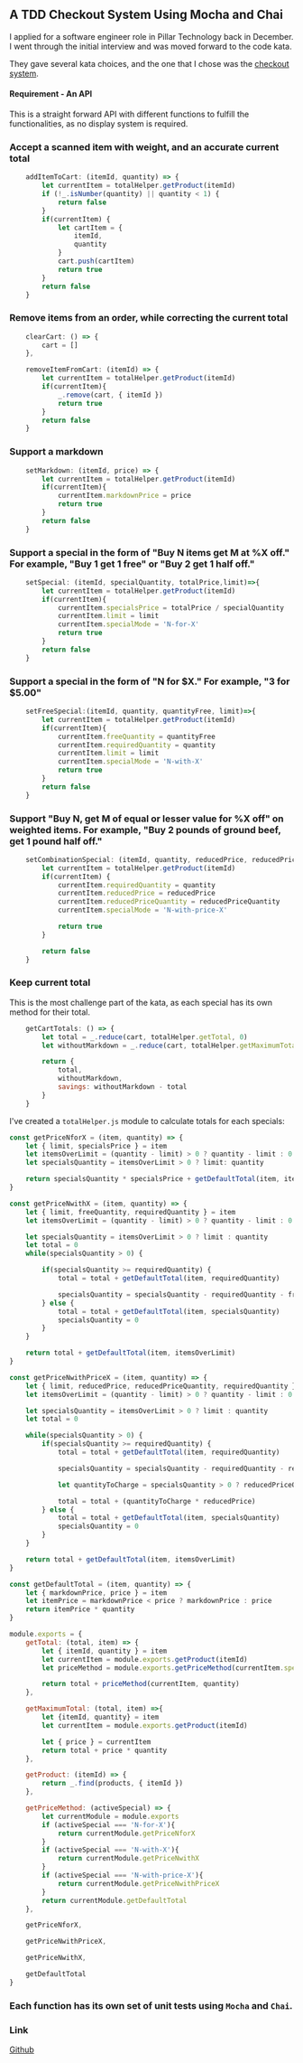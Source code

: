 ## A TDD Checkout System Using Mocha and Chai

I applied for a software engineer role in Pillar Technology back in December. I went through the initial interview and was
moved forward to the code kata.

They gave several kata choices, and the one that I chose was the [checkout system](https://github.com/PillarTechnology/kata-checkout-order-total).

#### Requirement - An API 

This is a straight forward API with different functions to fulfill the functionalities, as no display system is required.

### Accept a scanned item with weight, and an accurate current total
````javascript
    addItemToCart: (itemId, quantity) => {
        let currentItem = totalHelper.getProduct(itemId)
        if (!_.isNumber(quantity) || quantity < 1) {
            return false
        }
        if(currentItem) {
            let cartItem = {
                itemId,
                quantity
            }
            cart.push(cartItem)
            return true
        }
        return false
    }
````

### Remove items from an order, while correcting the current total
````javascript
    clearCart: () => {
        cart = []
    },

    removeItemFromCart: (itemId) => {
        let currentItem = totalHelper.getProduct(itemId)
        if(currentItem){
            _.remove(cart, { itemId })
            return true
        }
        return false
    }
````
### Support a markdown
````javascript
    setMarkdown: (itemId, price) => {
        let currentItem = totalHelper.getProduct(itemId)
        if(currentItem){
            currentItem.markdownPrice = price
            return true
        }
        return false
    }
````
### Support a special in the form of "Buy N items get M at %X off." For example, "Buy 1 get 1 free" or "Buy 2 get 1 half off."
````javascript
    setSpecial: (itemId, specialQuantity, totalPrice,limit)=>{
        let currentItem = totalHelper.getProduct(itemId)
        if(currentItem){
            currentItem.specialsPrice = totalPrice / specialQuantity
            currentItem.limit = limit
            currentItem.specialMode = 'N-for-X'
            return true
        }
        return false
    }
````
### Support a special in the form of "N for $X." For example, "3 for $5.00"
````javascript
    setFreeSpecial:(itemId, quantity, quantityFree, limit)=>{
        let currentItem = totalHelper.getProduct(itemId)
        if(currentItem){
            currentItem.freeQuantity = quantityFree
            currentItem.requiredQuantity = quantity
            currentItem.limit = limit
            currentItem.specialMode = 'N-with-X'
            return true
        }
        return false
    }
````
### Support "Buy N, get M of equal or lesser value for %X off" on weighted items. For example, "Buy 2 pounds of ground beef, get 1 pound half off."
````javascript
    setCombinationSpecial: (itemId, quantity, reducedPrice, reducedPriceQuantity) => {
        let currentItem = totalHelper.getProduct(itemId)
        if(currentItem) {
            currentItem.requiredQuantity = quantity
            currentItem.reducedPrice = reducedPrice
            currentItem.reducedPriceQuantity = reducedPriceQuantity
            currentItem.specialMode = 'N-with-price-X'

            return true
        }

        return false
    }
````
### Keep current total
This is the most challenge part of the kata, as each special has its own method for their total. 
````javascript
    getCartTotals: () => {
        let total = _.reduce(cart, totalHelper.getTotal, 0)
        let withoutMarkdown = _.reduce(cart, totalHelper.getMaximumTotal, 0)

        return {
            total,
            withoutMarkdown,
            savings: withoutMarkdown - total
        }
    }
````

I've created a ````totalHelper.js```` module to calculate totals for each specials:
````javascript
const getPriceNforX = (item, quantity) => {
    let { limit, specialsPrice } = item
    let itemsOverLimit = (quantity - limit) > 0 ? quantity - limit : 0
    let specialsQuantity = itemsOverLimit > 0 ? limit: quantity

    return specialsQuantity * specialsPrice + getDefaultTotal(item, itemsOverLimit)
}

const getPriceNwithX = (item, quantity) => {
    let { limit, freeQuantity, requiredQuantity } = item
    let itemsOverLimit = (quantity - limit) > 0 ? quantity - limit : 0

    let specialsQuantity = itemsOverLimit > 0 ? limit : quantity
    let total = 0
    while(specialsQuantity > 0) {

        if(specialsQuantity >= requiredQuantity) {
            total = total + getDefaultTotal(item, requiredQuantity)

            specialsQuantity = specialsQuantity - requiredQuantity - freeQuantity
        } else {
            total = total + getDefaultTotal(item, specialsQuantity)
            specialsQuantity = 0
        }
    }

    return total + getDefaultTotal(item, itemsOverLimit)
}

const getPriceNwithPriceX = (item, quantity) => {
    let { limit, reducedPrice, reducedPriceQuantity, requiredQuantity } = item
    let itemsOverLimit = (quantity - limit) > 0 ? quantity - limit : 0

    let specialsQuantity = itemsOverLimit > 0 ? limit : quantity
    let total = 0

    while(specialsQuantity > 0) {
        if(specialsQuantity >= requiredQuantity) {
            total = total + getDefaultTotal(item, requiredQuantity)

            specialsQuantity = specialsQuantity - requiredQuantity - reducedPriceQuantity

            let quantityToCharge = specialsQuantity > 0 ? reducedPriceQuantity : specialsQuantity + reducedPriceQuantity

            total = total + (quantityToCharge * reducedPrice)
        } else {
            total = total + getDefaultTotal(item, specialsQuantity)
            specialsQuantity = 0
        }
    }

    return total + getDefaultTotal(item, itemsOverLimit)
}

const getDefaultTotal = (item, quantity) => {
    let { markdownPrice, price } = item
    let itemPrice = markdownPrice < price ? markdownPrice : price
    return itemPrice * quantity
}

module.exports = {
    getTotal: (total, item) => {
        let { itemId, quantity } = item
        let currentItem = module.exports.getProduct(itemId)
        let priceMethod = module.exports.getPriceMethod(currentItem.specialMode)

        return total + priceMethod(currentItem, quantity)
    },

    getMaximumTotal: (total, item) =>{
        let {itemId, quantity} = item
        let currentItem = module.exports.getProduct(itemId)

        let { price } = currentItem
        return total + price * quantity
    },

    getProduct: (itemId) => {
        return _.find(products, { itemId })
    },

    getPriceMethod: (activeSpecial) => {
        let currentModule = module.exports
        if (activeSpecial === 'N-for-X'){
            return currentModule.getPriceNforX
        }
        if (activeSpecial === 'N-with-X'){
            return currentModule.getPriceNwithX
        }
        if (activeSpecial === 'N-with-price-X'){
            return currentModule.getPriceNwithPriceX
        }
        return currentModule.getDefaultTotal
    },

    getPriceNforX,

    getPriceNwithPriceX,

    getPriceNwithX,

    getDefaultTotal
}
````
### Each function has its own set of unit tests using ````Mocha```` and ````Chai````.

### Link
[Github](https://github.com/sufanHuang/checkout-kata)
